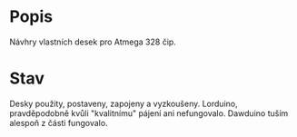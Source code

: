 # Popis

Návhry vlastních desek pro Atmega 328 čip.

# Stav

Desky použity, postaveny, zapojeny a vyzkoušeny. Lorduino, pravděpodobně kvůli "kvalitnímu" pájení ani nefungovalo. Dawduino tuším alespoň z části fungovalo.
